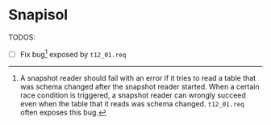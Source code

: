 # Snapisol

TODOS:
- [ ] Fix bug[^1] exposed by `t12_01.req`


[^1]: A snapshot reader should fail
	with an error if it tries to read a table that 
	was schema changed after the snapshot reader
	started. When a certain race condition is triggered,
	a snapshot reader can wrongly succeed even
	when the table that it reads was schema changed.
	`t12_01.req` often exposes this bug.
